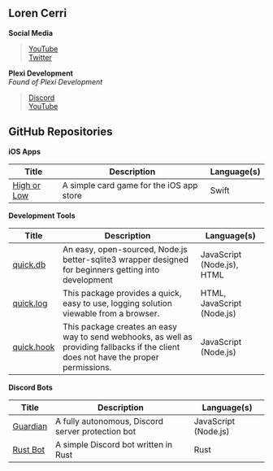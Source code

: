 ## Loren Cerri

**Social Media**
> [YouTube](https://youtube.com/c/TrueXPixels) <br>
> [Twitter](https://twitter.com/truexpixels)


**Plexi Development** <br>
*Found of Plexi Development*
> [Discord](https://discord.gg/plexidev) <br>
> [YouTube](https://youtube.com/c/TrueXPixels)

## GitHub Repositories

**iOS Apps**

Title | Description | Language(s)
--- | --- | ---
[High or Low](https://github.com/TrueXPixels/High-or-Low) | A simple card game for the iOS app store | Swift

**Development Tools**

Title | Description | Language(s)
--- | --- | ---
[quick.db](https://github.com/TrueXPixels/quick.db) | An easy, open-sourced, Node.js better-sqlite3 wrapper designed for beginners getting into development | JavaScript (Node.js), HTML 
[quick.log](https://github.com/TrueXPixels/quick.log) | This package provides a quick, easy to use, logging solution viewable from a browser. | HTML, JavaScript (Node.js)
[quick.hook](https://github.com/TrueXPixels/quick.hook) | This package creates an easy way to send webhooks, as well as providing fallbacks if the client does not have the proper permissions. | JavaScript (Node.js)

**Discord Bots**

Title | Description | Language(s)
--- | --- | ---
[Guardian](https://github.com/TrueXPixels/Guardian) | A fully autonomous, Discord server protection bot | JavaScript (Node.js)
[Rust Bot](https://github.com/TrueXPixels/Rust_Bot) | A simple Discord bot written in Rust | Rust
